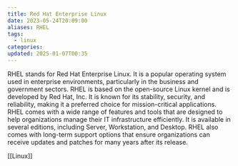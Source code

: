 ```yaml
---
title: Red Hat Enterprise Linux
date: 2023-05-24T20:09:00
aliases: RHEL
tags:
  - linux
categories: 
updated: 2025-01-07T00:35
---
```


RHEL stands for Red Hat Enterprise Linux. It is a popular operating system used in enterprise environments, particularly in the business and government sectors. RHEL is based on the open-source Linux kernel and is developed by Red Hat, Inc. It is known for its stability, security, and reliability, making it a preferred choice for mission-critical applications. RHEL comes with a wide range of features and tools that are designed to help organizations manage their IT infrastructure efficiently. It is available in several editions, including Server, Workstation, and Desktop. RHEL also comes with long-term support options that ensure organizations can receive updates and patches for many years after its release.

[[Linux]]
